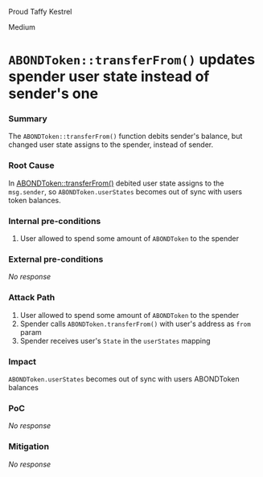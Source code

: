 Proud Taffy Kestrel

Medium

# `ABONDToken::transferFrom()` updates spender user state instead of sender's one

### Summary

The `ABONDToken::transferFrom()` function debits sender's balance, but changed user state assigns to the spender, instead of sender.

### Root Cause

In [ABONDToken::transferFrom()](https://github.com/sherlock-audit/2024-11-autonomint/blob/main/Blockchain/Blockchian/contracts/Token/Abond_Token.sol#L165) debited user state assigns to the `msg.sender`, so `ABONDToken.userStates` becomes out of sync with users token balances.

### Internal pre-conditions

1. User allowed to spend some amount of `ABONDToken` to the spender

### External pre-conditions

_No response_

### Attack Path

1. User allowed to spend some amount of `ABONDToken` to the spender
2. Spender calls `ABONDToken.transferFrom()` with user's address as `from` param
3. Spender receives user's `State` in the `userStates` mapping

### Impact

`ABONDToken.userStates` becomes out of sync with users ABONDToken balances

### PoC

_No response_

### Mitigation

_No response_